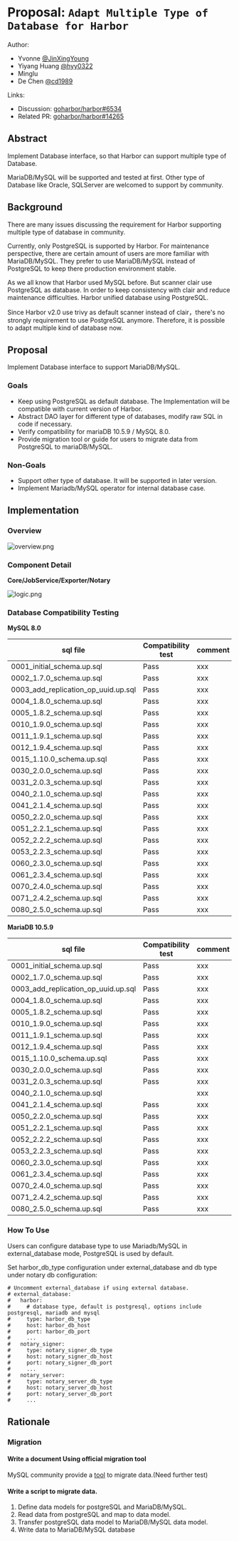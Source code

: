# Proposal: `Adapt Multiple Type of Database for Harbor`

Author:

- Yvonne [@JinXingYoung](https://github.com/JinXingYoung)
- Yiyang Huang [@hyy0322](https://github.com/hyy0322)
- Minglu []()
- De Chen [@cd1989](https://github.com/cd1989)

Links:

- Discussion: [goharbor/harbor#6534](https://github.com/goharbor/harbor/issues/6534)
- Related PR: [goharbor/harbor#14265](https://github.com/goharbor/harbor/pull/14265)

## Abstract

Implement Database interface, so that Harbor can support multiple type of Database.

MariaDB/MySQL will be supported and tested at first. Other type of Database like Oracle, SQLServer are welcomed to support by community.

## Background

There are many issues discussing the requirement for Harbor supporting multiple type of database in community.

Currently, only PostgreSQL is supported by Harbor. For maintenance perspective, there are certain amount of users are more familiar with MariaDB/MySQL. They prefer to use MariaDB/MySQL instead of PostgreSQL to keep there production environment stable.

As we all know that Harbor used MySQL before. But scanner clair use PostgreSQL as database. In order to keep consistency with clair and reduce maintenance difficulties. Harbor unified database using PostgreSQL.

Since Harbor v2.0 use trivy as default scanner instead of clair，there's no strongly requirement to use PostgreSQL anymore. Therefore, it is possible to adapt multiple kind of database now.

## Proposal

Implement Database interface to support MariaDB/MySQL.

### Goals

- Keep using PostgreSQL as default database. The Implementation will be compatible with current version of Harbor.
- Abstract DAO layer for different type of databases, modify raw SQL in code if necessary.
- Verify compatibility for mariaDB 10.5.9 / MySQL 8.0.
- Provide migration tool or guide for users to migrate data from PostgreSQL to mariaDB/MySQL.

### Non-Goals

- Support other type of database. It will be supported in later version.
- Implement Mariadb/MySQL operator for internal database case.

## Implementation

### Overview

![overview.png](images/multidb/overview.png)

### Component Detail

**Core/JobService/Exporter/Notary** 

![logic.png](images/multidb/logic.png)

### Database Compatibility Testing

**MySQL 8.0**

sql file | Compatibility test | comment
------------|------------|------------
 | 0001_initial_schema.up.sql | Pass | xxx
 | 0002_1.7.0_schema.up.sql | Pass | xxx
 | 0003_add_replication_op_uuid.up.sql | Pass | xxx 
 | 0004_1.8.0_schema.up.sql | Pass | xxx 
 | 0005_1.8.2_schema.up.sql | Pass | xxx 
 | 0010_1.9.0_schema.up.sql | Pass | xxx 
 | 0011_1.9.1_schema.up.sql | Pass | xxx 
 | 0012_1.9.4_schema.up.sql | Pass | xxx 
 | 0015_1.10.0_schema.up.sql | Pass | xxx 
 | 0030_2.0.0_schema.up.sql | Pass | xxx 
 | 0031_2.0.3_schema.up.sql | Pass | xxx 
 | 0040_2.1.0_schema.up.sql | Pass | xxx 
 | 0041_2.1.4_schema.up.sql | Pass | xxx 
 | 0050_2.2.0_schema.up.sql | Pass | xxx 
 | 0051_2.2.1_schema.up.sql | Pass | xxx 
 | 0052_2.2.2_schema.up.sql | Pass | xxx 
 | 0053_2.2.3_schema.up.sql | Pass | xxx 
 | 0060_2.3.0_schema.up.sql | Pass | xxx 
 | 0061_2.3.4_schema.up.sql | Pass | xxx 
 | 0070_2.4.0_schema.up.sql | Pass | xxx 
 | 0071_2.4.2_schema.up.sql | Pass | xxx 
 | 0080_2.5.0_schema.up.sql | Pass | xxx 

**MariaDB 10.5.9**

sql file | Compatibility test | comment
------------|------------|------------
 | 0001_initial_schema.up.sql | Pass | xxx
 | 0002_1.7.0_schema.up.sql | Pass | xxx
 | 0003_add_replication_op_uuid.up.sql | Pass | xxx 
 | 0004_1.8.0_schema.up.sql | Pass | xxx 
 | 0005_1.8.2_schema.up.sql | Pass | xxx 
 | 0010_1.9.0_schema.up.sql | Pass | xxx 
 | 0011_1.9.1_schema.up.sql | Pass | xxx 
 | 0012_1.9.4_schema.up.sql | Pass | xxx 
 | 0015_1.10.0_schema.up.sql | Pass | xxx 
 | 0030_2.0.0_schema.up.sql | Pass | xxx 
 | 0031_2.0.3_schema.up.sql | Pass | xxx 
 | 0040_2.1.0_schema.up.sql |  | xxx 
 | 0041_2.1.4_schema.up.sql | Pass | xxx 
 | 0050_2.2.0_schema.up.sql | Pass | xxx 
 | 0051_2.2.1_schema.up.sql | Pass | xxx 
 | 0052_2.2.2_schema.up.sql | Pass | xxx 
 | 0053_2.2.3_schema.up.sql | Pass | xxx 
 | 0060_2.3.0_schema.up.sql | Pass | xxx 
 | 0061_2.3.4_schema.up.sql | Pass | xxx 
 | 0070_2.4.0_schema.up.sql | Pass | xxx 
 | 0071_2.4.2_schema.up.sql | Pass | xxx 
 | 0080_2.5.0_schema.up.sql | Pass | xxx 

### How To Use

Users can configure database type to use Mariadb/MySQL in external_database mode, PostgreSQL is used by default.

Set harbor_db_type configuration under external_database and db type under notary db configuration:
```
# Uncomment external_database if using external database.
# external_database:
#   harbor:
#     # database type, default is postgresql, options include postgresql, mariadb and mysql
#     type: harbor_db_type
#     host: harbor_db_host
#     port: harbor_db_port
#     ...
#   notary_signer:
#     type: notary_signer_db_type
#     host: notary_signer_db_host
#     port: notary_signer_db_port
#     ...
#   notary_server:
#     type: notary_server_db_type
#     host: notary_server_db_host
#     port: notary_server_db_port
#     ...
```

## Rationale

### Migration

#### Write a document Using official migration tool

MySQL community provide a [tool](https://dev.mysql.com/doc/workbench/en/wb-migration-database-postgresql.html) to migrate data.(Need further test)

#### Write a script to migrate data.

1. Define data models for postgreSQL and MariaDB/MySQL.
2. Read data from postgreSQL and map to data model.
3. Transfer postgreSQL data model to MariaDB/MySQL data model.
4. Write data to MariaDB/MySQL database